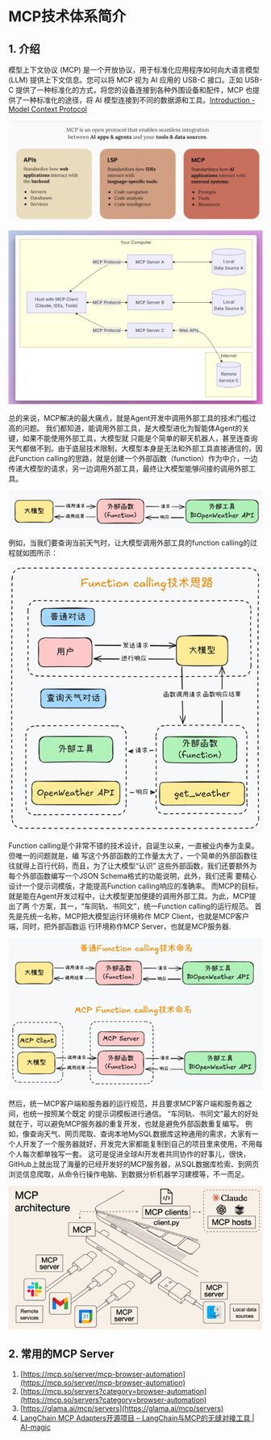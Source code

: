 # MCP技术体系简介

## 1. 介绍

模型上下文协议 (MCP) 是一个开放协议，用于标准化应用程序如何向大语言模型 (LLM) 提供上下文信息。您可以将 MCP 视为 AI 应用的 USB-C 接口。正如 USB-C 提供了一种标准化的方式，将您的设备连接到各种外围设备和配件，MCP 也提供了一种标准化的途径，将 AI 模型连接到不同的数据源和工具。[Introduction - Model Context Protocol](https://modelcontextprotocol.io/introduction)

![](images/2025-03-30_134509.png)

![](images/2025-03-25_144034.png)

总的来说，MCP解决的最大痛点，就是Agent开发中调用外部工具的技术门槛过高的问题。 我们都知道，能调用外部工具，是大模型进化为智能体Agent的关键，如果不能使用外部工具，大模型就 只能是个简单的聊天机器人，甚至连查询天气都做不到。由于底层技术限制，大模型本身是无法和外部工具直接通信的，因此Function calling的思路，就是创建一个外部函数（function）作为中介，一边传递大模型的请求，另一边调用外部工具，最终让大模型能够间接的调用外部工具。

![](images/2025-03-25_143224.png)

例如，当我们要查询当前天气时，让大模型调用外部工具的function calling的过程就如图所示：

![](images/2025-03-25_143326.png)

Function calling是个非常不错的技术设计，自诞生以来，一直被业内奉为圭臬。但唯一的问题就是，编 写这个外部函数的工作量太大了，一个简单的外部函数往往就得上百行代码，而且，为了让大模型“认识” 这些外部函数，我们还要额外为每个外部函数编写一个JSON Schema格式的功能说明，此外，我们还需 要精心设计一个提示词模版，才能提高Function calling响应的准确率。 而MCP的目标，就是能在Agent开发过程中，让大模型更加便捷的调用外部工具。为此，MCP提出了两 个方案，其一，“车同轨、书同文”，统一Function calling的运行规范。 首先是先统一名称，MCP把大模型运行环境称作 MCP Client，也就是MCP客户端，同时，把外部函数运 行环境称作MCP Server，也就是MCP服务器.

![](images/2025-03-25_143528.png)

然后，统一MCP客户端和服务器的运行规范，并且要求MCP客户端和服务器之间，也统一按照某个既定 的提示词模板进行通信。 “车同轨、书同文”最大的好处就在于，可以避免MCP服务器的重复开发，也就是避免外部函数重复编写。 例如，像查询天气、网页爬取、查询本地MySQL数据库这种通用的需求，大家有一个人开发了一个服务器就好，开发完大家都能复制到自己的项目里来使用，不用每个人每次都单独写一套。 这可是促进全球AI开发者共同协作的好事儿，很快，GitHub上就出现了海量的已经开发好的MCP服务器，从SQL数据库检索、到网页浏览信息爬取，从命令行操作电脑、到数据分析机器学习建模等，不一而足。

![](images/2025-03-25_144242.png)

## 2. 常用的MCP Server

1. [https://mcp.so/server/mcp-browser-automation](https://mcp.so/server/mcp-browser-automation)
2. [https://mcp.so/servers?category=browser-automation](https://mcp.so/servers?category=browser-automation)
3. [https://glama.ai/mcp/servers](https://glama.ai/mcp/servers)
4. [LangChain MCP Adapters开源项目 – LangChain与MCP的无缝对接工具 | AI-magic](https://www.msbd123.com/sites/81541.html)



